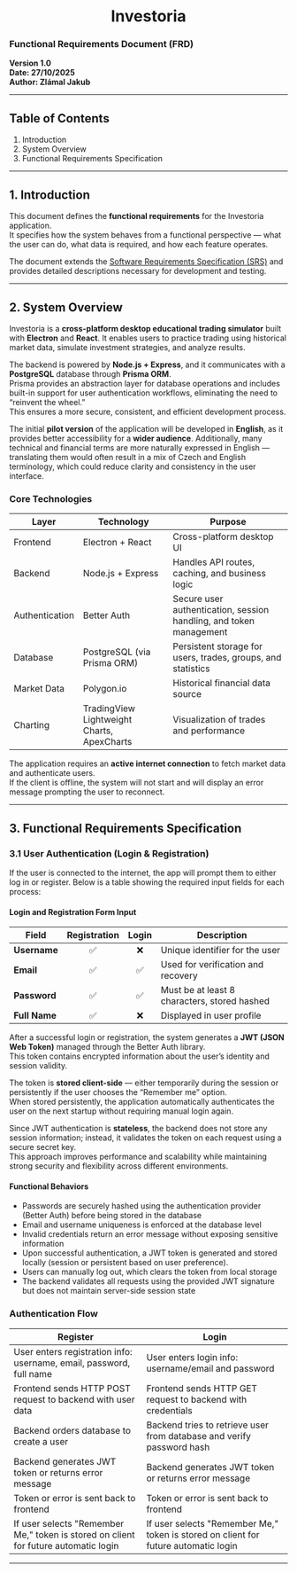 <h1 align="center">Investoria</h1>

### Functional Requirements Document (FRD)  
**Version 1.0**  
**Date: 27/10/2025**  
**Author: Zlámal Jakub**

---

## Table of Contents  
1. Introduction  
2. System Overview  
3. Functional Requirements Specification  

---

## 1. Introduction  
This document defines the **functional requirements** for the Investoria application.  
It specifies how the system behaves from a functional perspective — what the user can do, what data is required, and how each feature operates.  

The document extends the [Software Requirements Specification (SRS)](./SRS.md) and provides detailed descriptions necessary for development and testing. 

---

## 2. System Overview  
Investoria is a **cross-platform desktop educational trading simulator** built with **Electron** and **React**. It enables users to practice trading using historical market data, simulate investment strategies, and analyze results.  

The backend is powered by **Node.js + Express**, and it communicates with a **PostgreSQL** database through **Prisma ORM**.  
Prisma provides an abstraction layer for database operations and includes built-in support for user authentication workflows, eliminating the need to “reinvent the wheel.”  
This ensures a more secure, consistent, and efficient development process.  

The initial **pilot version** of the application will be developed in **English**, as it provides better accessibility for a **wider audience**.
Additionally, many technical and financial terms are more naturally expressed in English — translating them would often result in a mix of Czech and English terminology, which could reduce clarity and consistency in the user interface.

### Core Technologies
| Layer | Technology | Purpose |
|-------|-------------|----------|
| Frontend | Electron + React | Cross-platform desktop UI |
| Backend | Node.js + Express | Handles API routes, caching, and business logic |
| Authentication | Better Auth | Secure user authentication, session handling, and token management |
| Database | PostgreSQL (via Prisma ORM) | Persistent storage for users, trades, groups, and statistics |
| Market Data | Polygon.io | Historical financial data source |
| Charting | TradingView Lightweight Charts, ApexCharts | Visualization of trades and performance |

The application requires an **active internet connection** to fetch market data and authenticate users.  
If the client is offline, the system will not start and will display an error message prompting the user to reconnect.

---

## 3. Functional Requirements Specification  

### 3.1 User Authentication (Login & Registration)
If the user is connected to the internet, the app will prompt them to either log in or register.
Below is a table showing the required input fields for each process:  

#### Login and Registration Form Input

| Field | Registration | Login | Description |
|--------|:------:|:-------------:|-------------|
| **Username** | ✅ | ❌ | Unique identifier for the user |
| **Email** | ✅ | ✅ | Used for verification and recovery |
| **Password** | ✅ | ✅ | Must be at least 8 characters, stored hashed |
| **Full Name** | ✅ | ❌ | Displayed in user profile |

After a successful login or registration, the system generates a **JWT (JSON Web Token)** managed through the Better Auth library.  
This token contains encrypted information about the user’s identity and session validity.

The token is **stored client-side** — either temporarily during the session or persistently if the user chooses the “Remember me” option.  
When stored persistently, the application automatically authenticates the user on the next startup without requiring manual login again.

Since JWT authentication is **stateless**, the backend does not store any session information; instead, it validates the token on each request using a secure secret key.  
This approach improves performance and scalability while maintaining strong security and flexibility across different environments.

#### Functional Behaviors
- Passwords are securely hashed using the authentication provider (Better Auth) before being stored in the database
- Email and username uniqueness is enforced at the database level
- Invalid credentials return an error message without exposing sensitive information
- Upon successful authentication, a JWT token is generated and stored locally (session or persistent based on user preference). 
- Users can manually log out, which clears the token from local storage
- The backend validates all requests using the provided JWT signature but does not maintain server-side session state

### Authentication Flow

| Register | Login |
|----------|-------|
| User enters registration info: username, email, password, full name | User enters login info: username/email and password |
| Frontend sends HTTP POST request to backend with user data | Frontend sends HTTP GET request to backend with credentials |
| Backend orders database to create a user | Backend tries to retrieve user from database and verify password hash |
| Backend generates JWT token or returns error message | Backend generates JWT token or returns error message |
| Token or error is sent back to frontend | Token or error is sent back to frontend |
| If user selects "Remember Me," token is stored on client for future automatic login | If user selects "Remember Me," token is stored on client for future automatic login |



---

